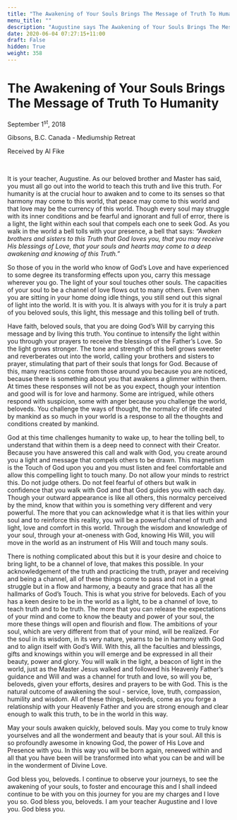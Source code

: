 ```yaml
---
title: "The Awakening of Your Souls Brings The Message of Truth To Humanity"
menu_title: ""
description: "Augustine says The Awakening of Your Souls Brings The Message of Truth To Humanity"
date: 2020-06-04 07:27:15+11:00
draft: False
hidden: True
weight: 358
---
```

# The Awakening of Your Souls Brings The Message of Truth To Humanity

September 1<sup>st</sup>, 2018

Gibsons, B.C. Canada - Mediumship Retreat

Received by Al Fike

 

It is your teacher, Augustine. As our beloved brother and Master has said, you must all go out into the world to teach this truth and live this truth. For humanity is at the crucial hour to awaken and to come to its senses so that harmony may come to this world, that peace may come to this world and that love may be the currency of this world. Though every soul may struggle with its inner conditions and be fearful and ignorant and full of error, there is a light, the light within each soul that compels each one to seek God. As you walk in the world a bell tolls with your presence, a bell that says: *“Awaken brothers and sisters to this Truth that God loves you, that you may receive His blessings of Love, that your souls and hearts may come to a deep awakening and knowing of this Truth.”* 

So those of you in the world who know of God’s Love and have experienced to some degree its transforming effects upon you, carry this message wherever you go. The light of your soul touches other souls. The capacities of your soul to be a channel of love flows out to many others. Even when you are sitting in your home doing idle things, you still send out this signal of light into the world. It is with you. It is always with you for it is truly a part of you beloved souls, this light, this message and this tolling bell of truth.

Have faith, beloved souls, that you are doing God’s Will by carrying this message and by living this truth. You continue to intensify the light within you through your prayers to receive the blessings of the Father’s Love. So the light grows stronger. The tone and strength of this bell grows sweeter and reverberates out into the world, calling your brothers and sisters to prayer, stimulating that part of their souls that longs for God. Because of this, many reactions come from those around you because you are noticed, because there is something about you that awakens a glimmer within them. At times these responses will not be as you expect, though your intention and good will is for love and harmony. Some are intrigued, while others respond with suspicion, some with anger because you challenge the world, beloveds. You challenge the ways of thought, the normalcy of life created by mankind as so much in your world is a response to all the thoughts and conditions created by mankind. 

God at this time challenges humanity to wake up, to hear the tolling bell, to understand that within them is a deep need to connect with their Creator. Because you have answered this call and walk with God, you create around you a light and message that compels others to be drawn. This magnetism is the Touch of God upon you and you must listen and feel comfortable and allow this compelling light to touch many. Do not allow your minds to restrict this. Do not judge others. Do not feel fearful of others but walk in confidence that you walk with God and that God guides you with each day. Though your outward appearance is like all others, this normalcy perceived by the mind, know that within you is something very different and very powerful. The more that you can acknowledge what it is that lies within your soul and to reinforce this reality, you will be a powerful channel of truth and light, love and comfort in this world. Through the wisdom and knowledge of your soul, through your at-oneness with God, knowing His Will, you will move in the world as an instrument of His Will and touch many souls.

There is nothing complicated about this but it is your desire and choice to bring light, to be a channel of love, that makes this possible. In your acknowledgement of the truth and practicing the truth, prayer and receiving and being a channel, all of these things come to pass and not in a great struggle but in a flow and harmony, a beauty and grace that has all the hallmarks of God’s Touch. This is what you strive for beloveds. Each of you has a keen desire to be in the world as a light, to be a channel of love, to teach truth and to be truth. The more that you can release the expectations of your mind and come to know the beauty and power of your soul, the more these things will open and flourish and flow. The ambitions of your soul, which are very different from that of your mind, will be realized. For the soul in its wisdom, in its very nature, yearns to be in harmony with God and to align itself with God’s Will. With this, all the faculties and blessings, gifts and knowings within you will emerge and be expressed in all their beauty, power and glory. You will walk in the light, a beacon of light in the world, just as the Master Jesus walked and followed his Heavenly Father’s guidance and Will and was a channel for truth and love, so will you be, beloveds, given your efforts, desires and prayers to be with God. This is the natural outcome of awakening the soul - service, love, truth, compassion, humility and wisdom. All of these things, beloveds, come as you forge a relationship with your Heavenly Father and you are strong enough and clear enough to walk this truth, to be in the world in this way.

May your souls awaken quickly, beloved souls. May you come to truly know yourselves and all the wonderment and beauty that is your soul. All this is so profoundly awesome in knowing God, the power of His Love and Presence with you. In this way you will be born again, renewed within and all that you have been will be transformed into what you can be and will be in the wonderment of Divine Love.

God bless you, beloveds. I continue to observe your journeys, to see the awakening of your souls, to foster and encourage this and I shall indeed continue to be with you on this journey for you are my charges and I love you so. God bless you, beloveds. I am your teacher Augustine and I love you. God bless you.